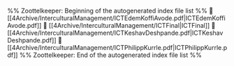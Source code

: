 %% Zoottelkeeper: Beginning of the autogenerated index file list  %%
📄 [[4Archive/InterculturalManagement/ICTEdemKoffiAvode.pdf|ICTEdemKoffiAvode.pdf]]
📄 [[4Archive/InterculturalManagement/ICTFinal|ICTFinal]]
📄 [[4Archive/InterculturalManagement/ICTKeshavDeshpande.pdf|ICTKeshavDeshpande.pdf]]
📄 [[4Archive/InterculturalManagement/ICTPhilippKurrle.pdf|ICTPhilippKurrle.pdf]]
%% Zoottelkeeper: End of the autogenerated index file list  %%
